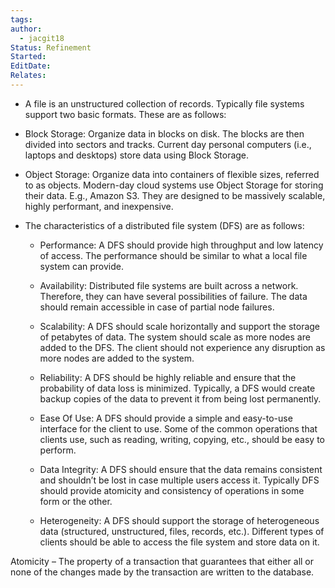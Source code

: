 ```yaml
---
tags: 
author:
  - jacgit18
Status: Refinement
Started: 
EditDate: 
Relates:
---
```

-   A file is an unstructured collection of records. Typically file systems support two basic formats. These are as follows: 
    

-   Block Storage: Organize data in blocks on disk. The blocks are then divided into sectors and tracks. Current day personal computers (i.e., laptops and desktops) store data using Block Storage. 
    

-   Object Storage: Organize data into containers of flexible sizes, referred to as objects. Modern-day cloud systems use Object Storage for storing their data. E.g., Amazon S3. They are designed to be massively scalable, highly performant, and inexpensive. 
    

-   The characteristics of a distributed file system (DFS) are as follows: 
    
    -   Performance: A DFS should provide high throughput and low latency of access. The performance should be similar to what a local file system can provide. 
        
    -   Availability: Distributed file systems are built across a network. Therefore, they can have several possibilities of failure. The data should remain accessible in case of partial node failures. 
        
    -   Scalability: A DFS should scale horizontally and support the storage of petabytes of data. The system should scale as more nodes are added to the DFS. The client should not experience any disruption as more nodes are added to the system. 
        
    -   Reliability: A DFS should be highly reliable and ensure that the probability of data loss is minimized. Typically, a DFS would create backup copies of the data to prevent it from being lost permanently. 
        
    -   Ease Of Use: A DFS should provide a simple and easy-to-use interface for the client to use. Some of the common operations that clients use, such as reading, writing, copying, etc., should be easy to perform. 
        
    -   Data Integrity: A DFS should ensure that the data remains consistent and shouldn’t be lost in case multiple users access it. Typically DFS should provide atomicity and consistency of operations in some form or the other. 
        
    -   Heterogeneity: A DFS should support the storage of heterogeneous data (structured, unstructured, files, records, etc.). Different types of clients should be able to access the file system and store data on it. 
        

Atomicity – The property of a transaction that guarantees that either all or none of the changes made by the transaction are written to the database.